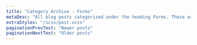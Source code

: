 ```yaml
---
title: "Category Archive - Forms"
metaDesc: "All blog posts categorised under the heading Forms. These are updated on a regular basis so do check back for updates."
extraStyles: "/scss/post.scss"
paginationPrevText: "Newer posts"
paginationNextText: "Older posts"
---
```


